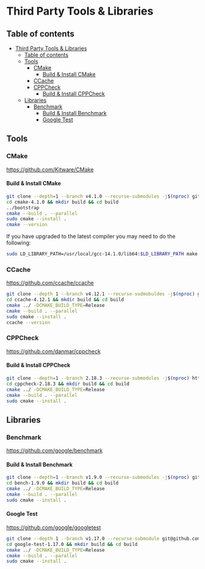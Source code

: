 # Third Party Tools & Libraries

## Table of contents

- [Third Party Tools \& Libraries](#third-party-tools--libraries)
  - [Table of contents](#table-of-contents)
  - [Tools](#tools)
    - [CMake](#cmake)
      - [Build \& Install CMake](#build--install-cmake)
    - [CCache](#ccache)
    - [CPPCheck](#cppcheck)
      - [Build \& Install CPPCheck](#build--install-cppcheck)
  - [Libraries](#libraries)
    - [Benchmark](#benchmark)
      - [Build \& Install Benchmark](#build--install-benchmark)
      - [Google Test](#google-test)

## Tools

### CMake

<https://github.com/Kitware/CMake>

#### Build & Install CMake

```bash
git clone --depth=1 --branch v4.1.0 --recurse-submodules -j$(nproc) git@github.com:Kitware/CMake.git cmake-4.1.0
cd cmake-4.1.0 && mkdir build && cd build
../bootstrap
cmake --build . --parallel
sudo cmake --install .
cmake --version
```

If you have upgraded to the latest compiler you may need to do the following:

```sh
sudo LD_LIBRARY_PATH=/usr/local/gcc-14.1.0/lib64:$LD_LIBRARY_PATH make install
```

### CCache

<https://github.com/ccache/ccache>

```bash
git clone --depth 1 --branch v4.12.1 --recurse-sudmobuldes -j$(nproc) git@github.com:ccache/ccache.git ccache-4.12.1
cd ccache-4.12.1 && mkdir build && cd build
cmake ../ -DCMAKE_BUILD_TYPE=Release
cmake --build . --parallel
sudo cmake --install .
ccache --version
```

### CPPCheck

<https://github.com/danmar/cppcheck>

#### Build & Install CPPCheck

```sh
git clone --depth=1 --branch 2.18.3 --recurse-submodules -j$(nproc) https://github.com/danmar/cppcheck.git cppcheck-2.18.3
cd cppcheck-2.18.3 && mkdir build && cd build
cmake ../ -DCMAKE_BUILD_TYPE=Release
cmake --build . --parallel
sudo cmake --install .
```

## Libraries

### Benchmark

<https://github.com/google/benchmark>

#### Build & Install Benchmark

```bash
git clone --depth=1 --branch v1.9.0 --recurse-submodules -j$(nproc) git@github.com:google/benchmark.git bench-1.9.0
cd bench-1.9.0 && mkdir build && cd build
cmake ../ -DCMAKE_BUILD_TYPE=Release
cmake --build . --parallel
sudo cmake --install .
```

#### Google Test

<https://github.com/google/googletest>

```bash
git clone --depth 1 --branch v1.17.0 --recurse-submodule git@github.com:google/googletest.git google-test-1.17.0
cd google-test-1.17.0 && mkdir build && cd build
cmake ../ -DCMAKE_BUILD_TYPE=Release
cmake --build . --parallel
sudo cmake --install .
```

